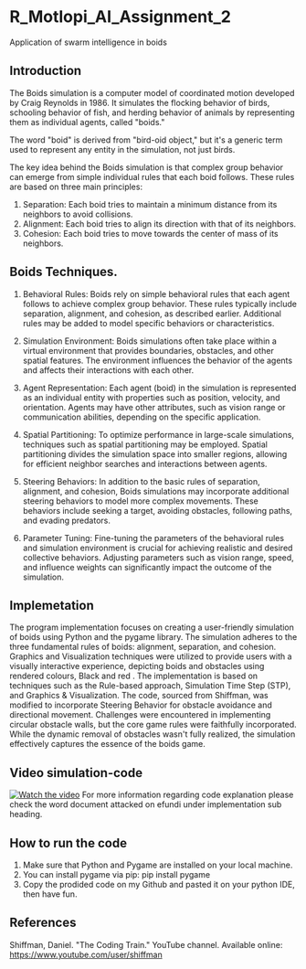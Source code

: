 # R_Motlopi_AI_Assignment_2
Application of swarm intelligence in boids
## Introduction
The Boids simulation is a computer model of coordinated motion developed by Craig Reynolds in 1986. It simulates the flocking behavior of birds, schooling behavior of fish, and herding behavior of animals by representing them as individual agents, called "boids."

The word "boid" is derived from "bird-oid object," but it's a generic term used to represent any entity in the simulation, not just birds.

The key idea behind the Boids simulation is that complex group behavior can emerge from simple individual rules that each boid follows. These rules are based on three main principles:

1. Separation: Each boid tries to maintain a minimum distance from its neighbors to avoid collisions.
2. Alignment: Each boid tries to align its direction with that of its neighbors.
3. Cohesion: Each boid tries to move towards the center of mass of its neighbors.
## Boids Techniques.
1. Behavioral Rules: Boids rely on simple behavioral rules that each agent follows to achieve complex group behavior. These rules typically include separation, alignment, and cohesion, as described earlier. Additional rules may be added to model specific behaviors or characteristics.

2. Simulation Environment: Boids simulations often take place within a virtual environment that provides boundaries, obstacles, and other spatial features. The environment influences the behavior of the agents and affects their interactions with each other.

3. Agent Representation: Each agent (boid) in the simulation is represented as an individual entity with properties such as position, velocity, and orientation. Agents may have other attributes, such as vision range or communication abilities, depending on the specific application.

4. Spatial Partitioning: To optimize performance in large-scale simulations, techniques such as spatial partitioning may be employed. Spatial partitioning divides the simulation space into smaller regions, allowing for efficient neighbor searches and interactions between agents.

5. Steering Behaviors: In addition to the basic rules of separation, alignment, and cohesion, Boids simulations may incorporate additional steering behaviors to model more complex movements. These behaviors include seeking a target, avoiding obstacles, following paths, and evading predators.

6. Parameter Tuning: Fine-tuning the parameters of the behavioral rules and simulation environment is crucial for achieving realistic and desired collective behaviors. Adjusting parameters such as vision range, speed, and influence weights can significantly impact the outcome of the simulation.

## Implemetation
The program implementation focuses on creating a user-friendly simulation of boids using Python and the pygame library. The simulation adheres to the three fundamental rules of boids: alignment, separation, and cohesion. Graphics and Visualization techniques were utilized to provide users with a visually interactive experience, depicting boids and obstacles using rendered colours, Black and red . The implementation is based on techniques such as the Rule-based approach, Simulation Time Step (STP), and Graphics & Visualization. The code, sourced from Shiffman, was modified to incorporate Steering Behavior for obstacle avoidance and directional movement. Challenges were encountered in implementing circular obstacle walls, but the core game rules were faithfully incorporated. While the dynamic removal of obstacles wasn't fully realized, the simulation effectively captures the essence of the boids game.
## Video simulation-code

[![Watch the video](https://img.shields.io/badge/Watch%20the%20video-Click%20here-red)](https://www.youtube.com/watch?v=L_K1ymxrH2s)
For more information regarding code explanation please check the word document attacked on efundi under implementation sub heading.

## How to run the code
1. Make sure that Python and Pygame are installed on your local machine.
2. You can install pygame via pip: pip install pygame
3. Copy the prodided code on my Github and pasted it on your python IDE, then have fun.

## References

Shiffman, Daniel. "The Coding Train." YouTube channel. Available online: https://www.youtube.com/user/shiffman
